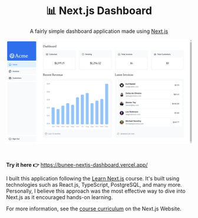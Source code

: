 <div align="center">

# 📊 Next.js Dashboard

A fairly simple dashboard application made using [Next.js](https://nextjs.org/)

![screen](./public/screenshot.png)

</div>

<br>

**Try it here 👉** https://bunee-nextjs-dashboard.vercel.app/

I built this application following the [Learn Next.js](https://nextjs.org/learn) course. It's built using technologies such as React.js, TypeScript, PostgreSQL, and many more. Personally, I believe this approach was the most effective way to dive into Next.js as it encouraged hands-on learning.

For more information, see the [course curriculum](https://nextjs.org/learn) on the Next.js Website.
